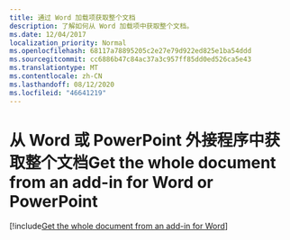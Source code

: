 ```yaml
---
title: 通过 Word 加载项获取整个文档
description: 了解如何从 Word 加载项中获取整个文档。
ms.date: 12/04/2017
localization_priority: Normal
ms.openlocfilehash: 68117a78895205c2e27e79d922ed825e1ba54ddd
ms.sourcegitcommit: cc6886b47c84ac37a3c957ff85dd0ed526ca5e43
ms.translationtype: MT
ms.contentlocale: zh-CN
ms.lasthandoff: 08/12/2020
ms.locfileid: "46641219"
---
```

# <a name="get-the-whole-document-from-an-add-in-for-word-or-powerpoint"></a><span data-ttu-id="39b2a-103">从 Word 或 PowerPoint 外接程序中获取整个文档</span><span class="sxs-lookup"><span data-stu-id="39b2a-103">Get the whole document from an add-in for Word or PowerPoint</span></span>

[!include[Get the whole document from an add-in for Word](../includes/file-get-the-whole-document-from-an-add-in-for-powerpoint-or-word.md)]
